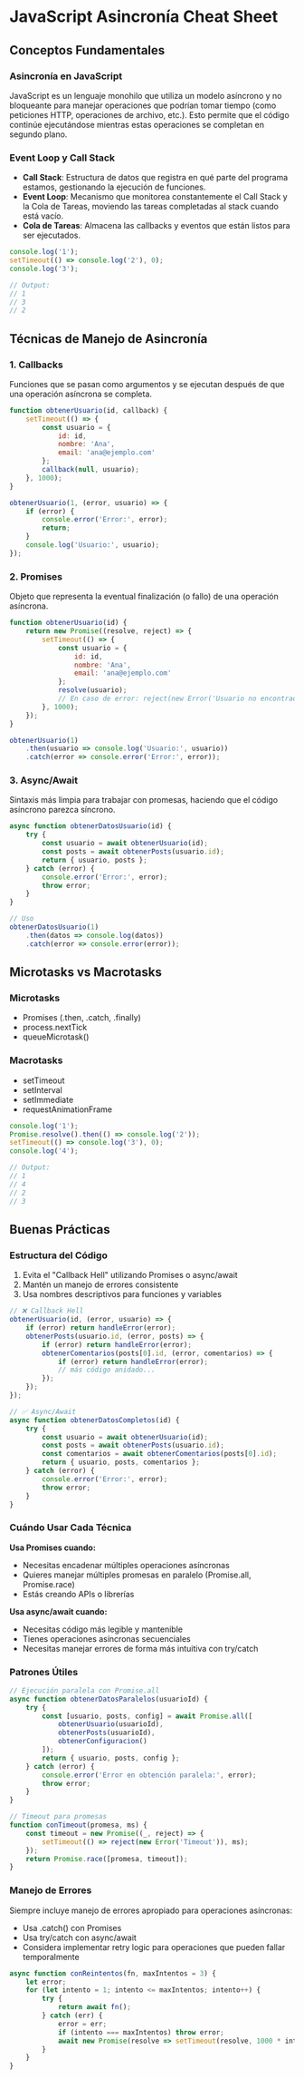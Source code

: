 # JavaScript Asincronía Cheat Sheet

## Conceptos Fundamentales

### Asincronía en JavaScript
JavaScript es un lenguaje monohilo que utiliza un modelo asíncrono y no bloqueante para manejar operaciones que podrían tomar tiempo (como peticiones HTTP, operaciones de archivo, etc.). Esto permite que el código continúe ejecutándose mientras estas operaciones se completan en segundo plano.

### Event Loop y Call Stack
- **Call Stack**: Estructura de datos que registra en qué parte del programa estamos, gestionando la ejecución de funciones.
- **Event Loop**: Mecanismo que monitorea constantemente el Call Stack y la Cola de Tareas, moviendo las tareas completadas al stack cuando está vacío.
- **Cola de Tareas**: Almacena las callbacks y eventos que están listos para ser ejecutados.

```javascript
console.log('1');
setTimeout(() => console.log('2'), 0);
console.log('3');

// Output:
// 1
// 3
// 2
```

## Técnicas de Manejo de Asincronía

### 1. Callbacks
Funciones que se pasan como argumentos y se ejecutan después de que una operación asíncrona se completa.

```javascript
function obtenerUsuario(id, callback) {
    setTimeout(() => {
        const usuario = {
            id: id,
            nombre: 'Ana',
            email: 'ana@ejemplo.com'
        };
        callback(null, usuario);
    }, 1000);
}

obtenerUsuario(1, (error, usuario) => {
    if (error) {
        console.error('Error:', error);
        return;
    }
    console.log('Usuario:', usuario);
});
```

### 2. Promises
Objeto que representa la eventual finalización (o fallo) de una operación asíncrona.

```javascript
function obtenerUsuario(id) {
    return new Promise((resolve, reject) => {
        setTimeout(() => {
            const usuario = {
                id: id,
                nombre: 'Ana',
                email: 'ana@ejemplo.com'
            };
            resolve(usuario);
            // En caso de error: reject(new Error('Usuario no encontrado'));
        }, 1000);
    });
}

obtenerUsuario(1)
    .then(usuario => console.log('Usuario:', usuario))
    .catch(error => console.error('Error:', error));
```

### 3. Async/Await
Sintaxis más limpia para trabajar con promesas, haciendo que el código asíncrono parezca síncrono.

```javascript
async function obtenerDatosUsuario(id) {
    try {
        const usuario = await obtenerUsuario(id);
        const posts = await obtenerPosts(usuario.id);
        return { usuario, posts };
    } catch (error) {
        console.error('Error:', error);
        throw error;
    }
}

// Uso
obtenerDatosUsuario(1)
    .then(datos => console.log(datos))
    .catch(error => console.error(error));
```

## Microtasks vs Macrotasks

### Microtasks
- Promises (.then, .catch, .finally)
- process.nextTick
- queueMicrotask()

### Macrotasks
- setTimeout
- setInterval
- setImmediate
- requestAnimationFrame

```javascript
console.log('1');
Promise.resolve().then(() => console.log('2'));
setTimeout(() => console.log('3'), 0);
console.log('4');

// Output:
// 1
// 4
// 2
// 3
```

## Buenas Prácticas

### Estructura del Código
1. Evita el "Callback Hell" utilizando Promises o async/await
2. Mantén un manejo de errores consistente
3. Usa nombres descriptivos para funciones y variables

```javascript
// ❌ Callback Hell
obtenerUsuario(id, (error, usuario) => {
    if (error) return handleError(error);
    obtenerPosts(usuario.id, (error, posts) => {
        if (error) return handleError(error);
        obtenerComentarios(posts[0].id, (error, comentarios) => {
            if (error) return handleError(error);
            // más código anidado...
        });
    });
});

// ✅ Async/Await
async function obtenerDatosCompletos(id) {
    try {
        const usuario = await obtenerUsuario(id);
        const posts = await obtenerPosts(usuario.id);
        const comentarios = await obtenerComentarios(posts[0].id);
        return { usuario, posts, comentarios };
    } catch (error) {
        console.error('Error:', error);
        throw error;
    }
}
```

### Cuándo Usar Cada Técnica

**Usa Promises cuando:**
- Necesitas encadenar múltiples operaciones asíncronas
- Quieres manejar múltiples promesas en paralelo (Promise.all, Promise.race)
- Estás creando APIs o librerías

**Usa async/await cuando:**
- Necesitas código más legible y mantenible
- Tienes operaciones asíncronas secuenciales
- Necesitas manejar errores de forma más intuitiva con try/catch

### Patrones Útiles

```javascript
// Ejecución paralela con Promise.all
async function obtenerDatosParalelos(usuarioId) {
    try {
        const [usuario, posts, config] = await Promise.all([
            obtenerUsuario(usuarioId),
            obtenerPosts(usuarioId),
            obtenerConfiguracion()
        ]);
        return { usuario, posts, config };
    } catch (error) {
        console.error('Error en obtención paralela:', error);
        throw error;
    }
}

// Timeout para promesas
function conTimeout(promesa, ms) {
    const timeout = new Promise((_, reject) => {
        setTimeout(() => reject(new Error('Timeout')), ms);
    });
    return Promise.race([promesa, timeout]);
}
```

### Manejo de Errores
Siempre incluye manejo de errores apropiado para operaciones asíncronas:
- Usa .catch() con Promises
- Usa try/catch con async/await
- Considera implementar retry logic para operaciones que pueden fallar temporalmente

```javascript
async function conReintentos(fn, maxIntentos = 3) {
    let error;
    for (let intento = 1; intento <= maxIntentos; intento++) {
        try {
            return await fn();
        } catch (err) {
            error = err;
            if (intento === maxIntentos) throw error;
            await new Promise(resolve => setTimeout(resolve, 1000 * intento));
        }
    }
}
```